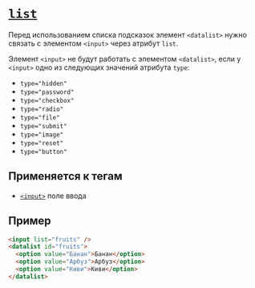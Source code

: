 # [`list`](../index.md)

Перед использованием списка подсказок элемент `<datalist>` нужно связать с элементом `<input>` через атрибут `list`.

Элемент `<input>` не будут работать с элементом `<datalist>`, если у `<input>` одно из следующих значений атрибута `type`:

- `type="hidden"`
- `type="password"`
- `type="checkbox"`
- `type="radio"`
- `type="file"`
- `type="submit"`
- `type="image"`
- `type="reset"`
- `type="button"`

## Применяется к тегам

- [`<input>`](../Tags/input.md) поле ввода

## Пример

```html
<input list="fruits" />
<datalist id="fruits">
  <option value="Банан">Банан</option>
  <option value="Арбуз">Арбуз</option>
  <option value="Киви">Киви</option>
</datalist>
```
